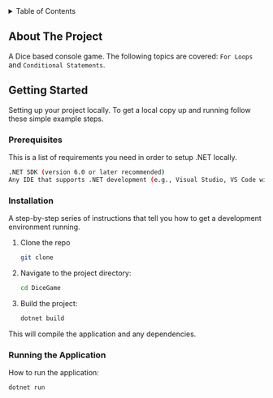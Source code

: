 
<!-- TABLE OF CONTENTS -->
<details>
  <summary>Table of Contents</summary>
  <ol>
    <li>
      <a href="#about-the-project">About The Project</a>      
    </li>
    <li>
      <a href="#getting-started">Getting Started</a>
      <ul>
        <li><a href="#prerequisites">Prerequisites</a></li>
        <li><a href="#installation">Installation</a></li>
      </ul>
    </li>    
  </ol>
</details>



<!-- ABOUT THE PROJECT -->
## About The Project

A Dice based console game. The following topics are covered: `For Loops` and `Conditional Statements`.




<!-- GETTING STARTED -->
## Getting Started

Setting up your project locally.
To get a local copy up and running follow these simple example steps.

### Prerequisites

This is a list of requirements you need in order to setup .NET locally.
  ```sh
  .NET SDK (version 6.0 or later recommended)
  Any IDE that supports .NET development (e.g., Visual Studio, VS Code with C# plugin)

  ```

### Installation

A step-by-step series of instructions that tell you how to get a development environment running.

1. Clone the repo
   ```sh
   git clone 
   ```
2. Navigate to the project directory:
   ```sh
   cd DiceGame
   ```
3. Build the project:
   ```js
   dotnet build

   ```
This will compile the application and any dependencies.


### Running the Application

How to run the application:

   ```sh
   dotnet run

   ```


